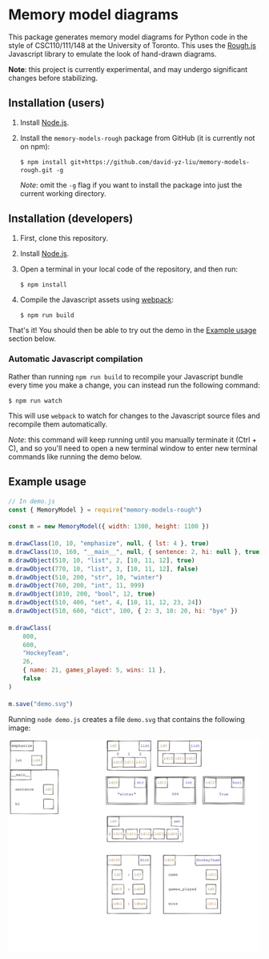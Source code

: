 # Memory model diagrams

This package generates memory model diagrams for Python code in the style of CSC110/111/148 at the University of Toronto.
This uses the [Rough.js](https://roughjs.com/) Javascript library to emulate the look of hand-drawn diagrams.

**Note**: this project is currently experimental, and may undergo significant changes before stabilizing.

## Installation (users)

1. Install [Node.js](https://nodejs.org/en/).
2. Install the `memory-models-rough` package from GitHub (it is currently not on npm):

    ```console
    $ npm install git+https://github.com/david-yz-liu/memory-models-rough.git -g
    ```

    _Note_: omit the `-g` flag if you want to install the package into just the current working directory.

## Installation (developers)

1. First, clone this repository.
2. Install [Node.js](https://nodejs.org/en/).
3. Open a terminal in your local code of the repository, and then run:

    ```console
    $ npm install
    ```

4. Compile the Javascript assets using [webpack](https://webpack.js.org/guides/getting-started/):

    ```console
    $ npm run build
    ```

That's it!
You should then be able to try out the demo in the [Example usage](#example-usage) section below.

### Automatic Javascript compilation

Rather than running `npm run build` to recompile your Javascript bundle every time you make a change, you can instead run the following command:

```console
$ npm run watch
```

This will use `webpack` to watch for changes to the Javascript source files and recompile them automatically.

*Note*: this command will keep running until you manually terminate it (Ctrl + C), and so you'll need to open a new terminal window to enter new terminal commands like running the demo below.

## Example usage

```javascript
// In demo.js
const { MemoryModel } = require("memory-models-rough")

const m = new MemoryModel({ width: 1300, height: 1100 })

m.drawClass(10, 10, "emphasize", null, { lst: 4 }, true)
m.drawClass(10, 160, "__main__", null, { sentence: 2, hi: null }, true)
m.drawObject(510, 10, "list", 2, [10, 11, 12], true)
m.drawObject(770, 10, "list", 3, [10, 11, 12], false)
m.drawObject(510, 200, "str", 10, "winter")
m.drawObject(760, 200, "int", 11, 999)
m.drawObject(1010, 200, "bool", 12, true)
m.drawObject(510, 400, "set", 4, [10, 11, 12, 23, 24])
m.drawObject(510, 600, "dict", 100, { 2: 3, 10: 20, hi: "bye" })

m.drawClass(
    800,
    600,
    "HockeyTeam",
    26,
    { name: 21, games_played: 5, wins: 11 },
    false
)

m.save("demo.svg")
```

Running `node demo.js` creates a file `demo.svg` that contains the following image:

![Diagram generated for demo.js file.](docs/images/demo.svg)
